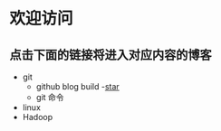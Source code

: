 ﻿# 欢迎访问
## 点击下面的链接将进入对应内容的博客
- git
	- github blog build
 	-[star](https://github.com/guxin0729/guxin0729.github.io/blob/master/He.md)
	- git 命令
- linux
- Hadoop	